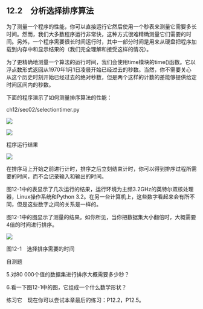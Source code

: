    

## 12.2　分析选择排序算法

为了测量一个程序的性能，你可以直接运行它然后使用一个秒表来测量它需要多长时间。然而，我们大多数程序运行非常快，这种方式很难精确测量它们需要的时间。另外，一个程序需要很长时间运行时，其中一部分时间是用来从硬盘把程序加载到内存中和显示结果的（我们完全理解和接受这样的情况）。

为了更精确地测量一个算法的运行时间，我们会使用time模块的time()函数。它以浮点数形式返回从1970年1月1日凌晨开始已经过去的秒数。当然，你不需要关心从这个历史时刻开始已经过去的绝对秒数，但是两个这样的计数的差能够提供给定时间区间内的秒数。

下面的程序演示了如何测量排序算法的性能：

ch12/sec02/selectiontimer.py

![](0-Assets/Epubook/程序员编程语言经典合集（计算机科学丛书5册套装），javapython编程语言含经典教材龙书《编译原理》%20(Bruce%20Eckel%20%20Alfred%20V.%20Aho%20%20Monica%20S.%20Lam%20etc.)%20(Z-Library)/images/image07736.jpeg)

![](0-Assets/Epubook/程序员编程语言经典合集（计算机科学丛书5册套装），javapython编程语言含经典教材龙书《编译原理》%20(Bruce%20Eckel%20%20Alfred%20V.%20Aho%20%20Monica%20S.%20Lam%20etc.)%20(Z-Library)/images/image07737.jpeg)

程序运行结果

![](../Images/image07738.gif)

在排序马上开始之前进行计时，排序之后立刻结束计时，你可以得到排序过程所需要的时间，而不会记录输入和输出的时间。

图12-1中的表显示了几次运行的结果，运行环境为主频3.2GHz的英特尔双核处理器，Linux操作系统和Python 3.2。在另一台计算机上，这些数字看起来会有所不同，但是这些数字之间的关系是一样的。

图12-1中的图显示了测量的结果。如你所见，当你把数据集大小翻倍时，大概需要4倍的时间进行排序。

![](0-Assets/Epubook/程序员编程语言经典合集（计算机科学丛书5册套装），javapython编程语言含经典教材龙书《编译原理》%20(Bruce%20Eckel%20%20Alfred%20V.%20Aho%20%20Monica%20S.%20Lam%20etc.)%20(Z-Library)/images/image07739.jpeg)

图12-1　选择排序需要的时间

自测题

5.对80 000个值的数据集进行排序大概需要多少秒？

6.看一下图12-1中的图，它组成一个什么数学形状？

练习它　现在你可以尝试本章最后的练习：P12.2，P12.5。